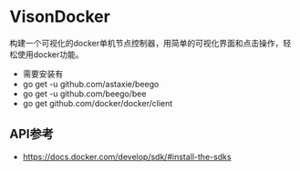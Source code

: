 # VisonDocker
构建一个可视化的docker单机节点控制器，用简单的可视化界面和点击操作，轻松使用docker功能。


- 需要安装有
- go get -u github.com/astaxie/beego
- go get -u github.com/beego/bee
- go get github.com/docker/docker/client


## API参考
- https://docs.docker.com/develop/sdk/#install-the-sdks
